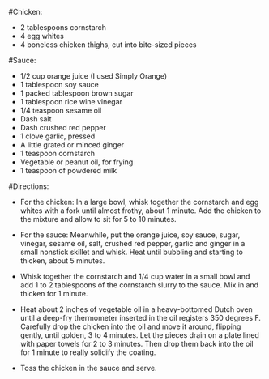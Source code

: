 #Chicken:
 - 2 tablespoons cornstarch
- 4 egg whites
- 4 boneless chicken thighs, cut into bite-sized pieces

#Sauce:
- 1/2 cup orange juice (I used Simply Orange)
- 1 tablespoon soy sauce
- 1 packed tablespoon brown sugar
- 1 tablespoon rice wine vinegar
- 1/4 teaspoon sesame oil
- Dash salt
- Dash crushed red pepper
- 1 clove garlic, pressed
- A little grated or minced ginger
- 1 teaspoon cornstarch
- Vegetable or peanut oil, for frying
- 1 teaspoon of powdered milk

#Directions:
- For the chicken: In a large bowl, whisk together the cornstarch and egg whites with a fork until almost frothy, about 1 minute. Add the chicken to the mixture and allow to sit for 5 to 10 minutes.

- For the sauce: Meanwhile, put the orange juice, soy sauce, sugar, vinegar, sesame oil, salt, crushed red pepper, garlic and ginger in a small nonstick skillet and whisk. Heat until bubbling and starting to thicken, about 5 minutes.

- Whisk together the cornstarch and 1/4 cup water in a small bowl and add 1 to 2 tablespoons of the cornstarch slurry to the sauce. Mix in and thicken for 1 minute.

- Heat about 2 inches of vegetable oil in a heavy-bottomed Dutch oven until a deep-fry thermometer inserted in the oil registers 350 degrees F. Carefully drop the chicken into the oil and move it around, flipping gently, until golden, 3 to 4 minutes. Let the pieces drain on a plate lined with paper towels for 2 to 3 minutes. Then drop them back into the oil for 1 minute to really solidify the coating.

- Toss the chicken in the sauce and serve.
